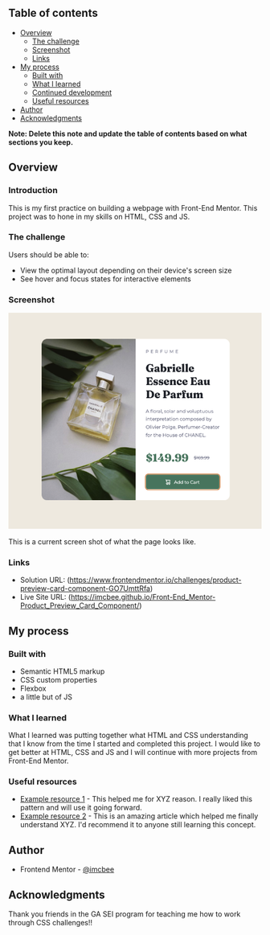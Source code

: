 ## Table of contents

- [Overview](#overview)
  - [The challenge](#the-challenge)
  - [Screenshot](#screenshot)
  - [Links](#links)
- [My process](#my-process)
  - [Built with](#built-with)
  - [What I learned](#what-i-learned)
  - [Continued development](#continued-development)
  - [Useful resources](#useful-resources)
- [Author](#author)
- [Acknowledgments](#acknowledgments)

**Note: Delete this note and update the table of contents based on what sections you keep.**

## Overview

### Introduction

This is my first practice on building a webpage with Front-End Mentor.  This project was to hone in my skills on HTML, CSS and JS.

### The challenge

Users should be able to:

- View the optimal layout depending on their device's screen size
- See hover and focus states for interactive elements

### Screenshot

![](./screenshot.png)

This is a current screen shot of what the page looks like.

### Links

- Solution URL: (https://www.frontendmentor.io/challenges/product-preview-card-component-GO7UmttRfa)
- Live Site URL: (https://imcbee.github.io/Front-End_Mentor-Product_Preview_Card_Component/)

## My process

### Built with

- Semantic HTML5 markup
- CSS custom properties
- Flexbox
- a little but of JS

### What I learned

What I learned was putting together what HTML and CSS understanding that I know from the time I started and completed this project.  I would like to get better at HTML, CSS and JS and I will continue with more projects from Front-End Mentor.

### Useful resources

- [Example resource 1](https://www.example.com) - This helped me for XYZ reason. I really liked this pattern and will use it going forward.
- [Example resource 2](https://www.example.com) - This is an amazing article which helped me finally understand XYZ. I'd recommend it to anyone still learning this concept.

## Author

- Frontend Mentor - [@imcbee](https://www.frontendmentor.io/profile/imcbee)


## Acknowledgments

Thank you friends in the GA SEI program for teaching me how to work through CSS challenges!!
